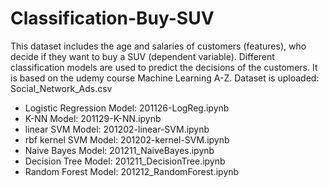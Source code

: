 # Classification-Buy-SUV
This dataset includes the age and salaries of customers (features), who decide if they want to buy a SUV (dependent variable). Different classification models are used to predict the decisions of the customers. It is based on the udemy course Machine Learning A-Z. Dataset is uploaded: Social_Network_Ads.csv
* Logistic Regression Model: 201126-LogReg.ipynb
* K-NN Model: 201129-K-NN.ipynb
* linear SVM Model: 201202-linear-SVM.ipynb
* rbf kernel SVM Model: 201202-kernel-SVM.ipynb
* Naive Bayes Model: 201211_NaiveBayes.ipynb
* Decision Tree Model: 201211_DecisionTree.ipynb
* Random Forest Model: 201212_RandomForest.ipynb
